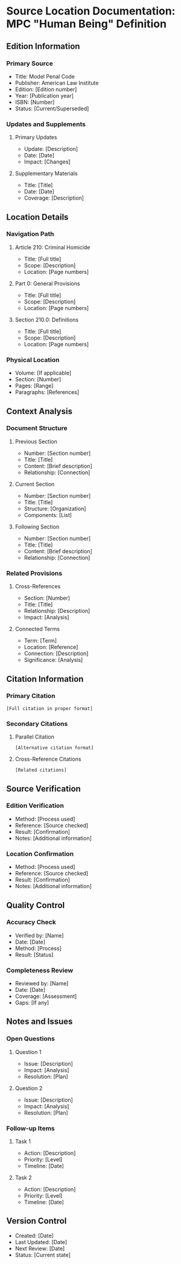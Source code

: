 # Source Location Documentation: MPC "Human Being" Definition

## Edition Information

### Primary Source
- Title: Model Penal Code
- Publisher: American Law Institute
- Edition: [Edition number]
- Year: [Publication year]
- ISBN: [Number]
- Status: [Current/Superseded]

### Updates and Supplements
1. Primary Updates
   - Update: [Description]
   - Date: [Date]
   - Impact: [Changes]

2. Supplementary Materials
   - Title: [Title]
   - Date: [Date]
   - Coverage: [Description]

## Location Details

### Navigation Path
1. Article 210: Criminal Homicide
   - Title: [Full title]
   - Scope: [Description]
   - Location: [Page numbers]

2. Part 0: General Provisions
   - Title: [Full title]
   - Scope: [Description]
   - Location: [Page numbers]

3. Section 210.0: Definitions
   - Title: [Full title]
   - Scope: [Description]
   - Location: [Page numbers]

### Physical Location
- Volume: [If applicable]
- Section: [Number]
- Pages: [Range]
- Paragraphs: [References]

## Context Analysis

### Document Structure
1. Previous Section
   - Number: [Section number]
   - Title: [Title]
   - Content: [Brief description]
   - Relationship: [Connection]

2. Current Section
   - Number: [Section number]
   - Title: [Title]
   - Structure: [Organization]
   - Components: [List]

3. Following Section
   - Number: [Section number]
   - Title: [Title]
   - Content: [Brief description]
   - Relationship: [Connection]

### Related Provisions
1. Cross-References
   - Section: [Number]
   - Title: [Title]
   - Relationship: [Description]
   - Impact: [Analysis]

2. Connected Terms
   - Term: [Term]
   - Location: [Reference]
   - Connection: [Description]
   - Significance: [Analysis]

## Citation Information

### Primary Citation
```
[Full citation in proper format]
```

### Secondary Citations
1. Parallel Citation
   ```
   [Alternative citation format]
   ```

2. Cross-Reference Citations
   ```
   [Related citations]
   ```

## Source Verification

### Edition Verification
- Method: [Process used]
- Reference: [Source checked]
- Result: [Confirmation]
- Notes: [Additional information]

### Location Confirmation
- Method: [Process used]
- Reference: [Source checked]
- Result: [Confirmation]
- Notes: [Additional information]

## Quality Control

### Accuracy Check
- Verified by: [Name]
- Date: [Date]
- Method: [Process]
- Result: [Status]

### Completeness Review
- Reviewed by: [Name]
- Date: [Date]
- Coverage: [Assessment]
- Gaps: [If any]

## Notes and Issues

### Open Questions
1. Question 1
   - Issue: [Description]
   - Impact: [Analysis]
   - Resolution: [Plan]

2. Question 2
   - Issue: [Description]
   - Impact: [Analysis]
   - Resolution: [Plan]

### Follow-up Items
1. Task 1
   - Action: [Description]
   - Priority: [Level]
   - Timeline: [Date]

2. Task 2
   - Action: [Description]
   - Priority: [Level]
   - Timeline: [Date]

## Version Control
- Created: [Date]
- Last Updated: [Date]
- Next Review: [Date]
- Status: [Current state] 